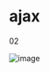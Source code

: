 # ajax

02



![image](https://user-images.githubusercontent.com/54789601/113526155-d3ec4380-95f3-11eb-810a-0daf51391d4f.png)
